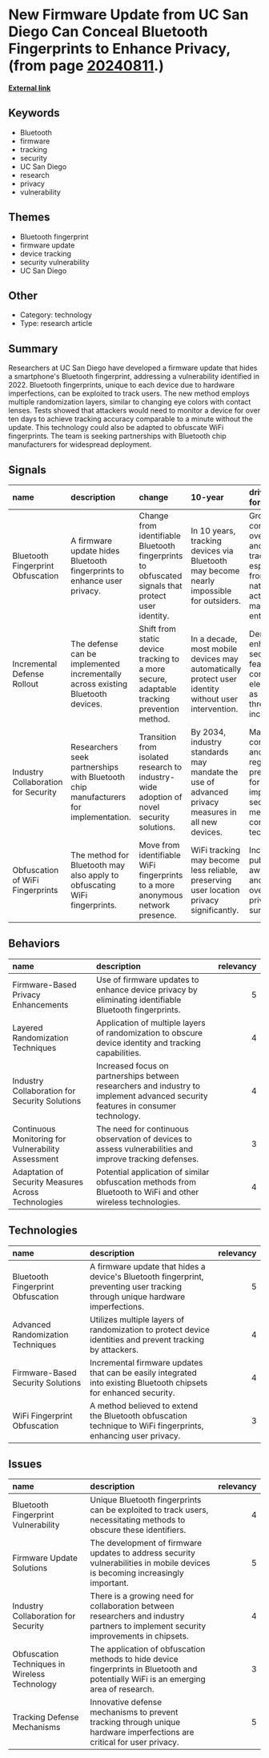 # __New Firmware Update from UC San Diego Can Conceal Bluetooth Fingerprints to Enhance Privacy__, (from page [20240811](https://kghosh.substack.com/p/20240811).)

__[External link](https://today.ucsd.edu/story/a-simple-firmware-update-completely-hides-a-devices-bluetooth-fingerprint)__



## Keywords

* Bluetooth
* firmware
* tracking
* security
* UC San Diego
* research
* privacy
* vulnerability

## Themes

* Bluetooth fingerprint
* firmware update
* device tracking
* security vulnerability
* UC San Diego

## Other

* Category: technology
* Type: research article

## Summary

Researchers at UC San Diego have developed a firmware update that hides a smartphone's Bluetooth fingerprint, addressing a vulnerability identified in 2022. Bluetooth fingerprints, unique to each device due to hardware imperfections, can be exploited to track users. The new method employs multiple randomization layers, similar to changing eye colors with contact lenses. Tests showed that attackers would need to monitor a device for over ten days to achieve tracking accuracy comparable to a minute without the update. This technology could also be adapted to obfuscate WiFi fingerprints. The team is seeking partnerships with Bluetooth chip manufacturers for widespread deployment.

## Signals

| name                                | description                                                                         | change                                                                                            | 10-year                                                                                             | driving-force                                                                                           |   relevancy |
|:------------------------------------|:------------------------------------------------------------------------------------|:--------------------------------------------------------------------------------------------------|:----------------------------------------------------------------------------------------------------|:--------------------------------------------------------------------------------------------------------|------------:|
| Bluetooth Fingerprint Obfuscation   | A firmware update hides Bluetooth fingerprints to enhance user privacy.             | Change from identifiable Bluetooth fingerprints to obfuscated signals that protect user identity. | In 10 years, tracking devices via Bluetooth may become nearly impossible for outsiders.             | Growing concerns over privacy and tracking, especially from nation-state actors and malicious entities. |           4 |
| Incremental Defense Rollout         | The defense can be implemented incrementally across existing Bluetooth devices.     | Shift from static device tracking to a more secure, adaptable tracking prevention method.         | In a decade, most mobile devices may automatically protect user identity without user intervention. | Demand for enhanced security features in consumer electronics as privacy threats increase.              |           4 |
| Industry Collaboration for Security | Researchers seek partnerships with Bluetooth chip manufacturers for implementation. | Transition from isolated research to industry-wide adoption of novel security solutions.          | By 2034, industry standards may mandate the use of advanced privacy measures in all new devices.    | Market competition and regulatory pressures for improved security measures in consumer tech.            |           5 |
| Obfuscation of WiFi Fingerprints    | The method for Bluetooth may also apply to obfuscating WiFi fingerprints.           | Move from identifiable WiFi fingerprints to a more anonymous network presence.                    | WiFi tracking may become less reliable, preserving user location privacy significantly.             | Increasing public awareness and concern over digital privacy and surveillance.                          |           3 |

## Behaviors

| name                                                | description                                                                                                                      |   relevancy |
|:----------------------------------------------------|:---------------------------------------------------------------------------------------------------------------------------------|------------:|
| Firmware-Based Privacy Enhancements                 | Use of firmware updates to enhance device privacy by eliminating identifiable Bluetooth fingerprints.                            |           5 |
| Layered Randomization Techniques                    | Application of multiple layers of randomization to obscure device identity and tracking capabilities.                            |           4 |
| Industry Collaboration for Security Solutions       | Increased focus on partnerships between researchers and industry to implement advanced security features in consumer technology. |           4 |
| Continuous Monitoring for Vulnerability Assessment  | The need for continuous observation of devices to assess vulnerabilities and improve tracking defenses.                          |           3 |
| Adaptation of Security Measures Across Technologies | Potential application of similar obfuscation methods from Bluetooth to WiFi and other wireless technologies.                     |           4 |

## Technologies

| name                              | description                                                                                                                    |   relevancy |
|:----------------------------------|:-------------------------------------------------------------------------------------------------------------------------------|------------:|
| Bluetooth Fingerprint Obfuscation | A firmware update that hides a device's Bluetooth fingerprint, preventing user tracking through unique hardware imperfections. |           5 |
| Advanced Randomization Techniques | Utilizes multiple layers of randomization to protect device identities and prevent tracking by attackers.                      |           4 |
| Firmware-Based Security Solutions | Incremental firmware updates that can be easily integrated into existing Bluetooth chipsets for enhanced security.             |           4 |
| WiFi Fingerprint Obfuscation      | A method believed to extend the Bluetooth obfuscation technique to WiFi fingerprints, enhancing user privacy.                  |           3 |

## Issues

| name                                          | description                                                                                                                           |   relevancy |
|:----------------------------------------------|:--------------------------------------------------------------------------------------------------------------------------------------|------------:|
| Bluetooth Fingerprint Vulnerability           | Unique Bluetooth fingerprints can be exploited to track users, necessitating methods to obscure these identifiers.                    |           4 |
| Firmware Update Solutions                     | The development of firmware updates to address security vulnerabilities in mobile devices is becoming increasingly important.         |           5 |
| Industry Collaboration for Security           | There is a growing need for collaboration between researchers and industry partners to implement security improvements in chipsets.   |           4 |
| Obfuscation Techniques in Wireless Technology | The application of obfuscation methods to hide device fingerprints in Bluetooth and potentially WiFi is an emerging area of research. |           3 |
| Tracking Defense Mechanisms                   | Innovative defense mechanisms to prevent tracking through unique hardware imperfections are critical for user privacy.                |           5 |